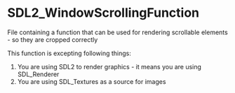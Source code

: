 # SDL2_WindowScrollingFunction
File containing a function that can be used for rendering scrollable elements - so they are cropped correctly

This function is excepting following things:
1. You are using SDL2 to render graphics - it means you are using SDL_Renderer 
2. You are using SDL_Textures as a source for images
